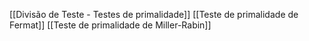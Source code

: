[[Divisão de Teste - Testes de primalidade]]
[[Teste de primalidade de Fermat]]
[[Teste de primalidade de Miller-Rabin]]